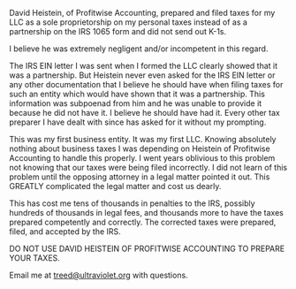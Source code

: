 David Heistein, of Profitwise Accounting, prepared and filed taxes for my LLC
as a sole proprietorship on my personal taxes instead of as a partnership on
the IRS 1065 form and did not send out K-1s.

I believe he was extremely negligent and/or incompetent in this regard.

The IRS EIN letter I was sent when I formed the LLC clearly showed that it was
a partnership. But Heistein never even asked for the IRS EIN letter or any
other documentation that I believe he should have when filing taxes for such an
entity which would have shown that it was a partnership. This information was
subpoenad from him and he was unable to provide it because he did not have it.
I believe he should have had it. Every other tax preparer I have dealt with
since has asked for it without my prompting.

This was my first business entity. It was my first LLC. Knowing absolutely
nothing about business taxes I was depending on Heistein of Profitwise
Accounting to handle this properly. I went years oblivious to this problem not
knowing that our taxes were being filed incorrectly. I did not learn of this
problem until the opposing attorney in a legal matter pointed it out. This
GREATLY complicated the legal matter and cost us dearly.

This has cost me tens of thousands in penalties to the IRS, possibly hundreds
of thousands in legal fees, and thousands more to have the taxes prepared
competently and correctly. The corrected taxes were prepared, filed, and
accepted by the IRS.

DO NOT USE DAVID HEISTEIN OF PROFITWISE ACCOUNTING TO PREPARE YOUR TAXES.

Email me at treed@ultraviolet.org with questions.
